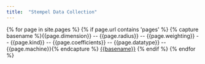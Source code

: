 ```yaml
---
title:  "Stempel Data Collection"
---
```


{% for page in site.pages %}
{% if page.url contains 'pages' %}
{% capture basename %}{{page.dimension}} -- {{page.radius}} -- {{page.weighting}} -- {{page.kind}} -- {{page.coefficients}} -- {{page.datatype}} -- {{page.machine}}{% endcapture %}
[{{basename}}]({{site.baseurl}}{{page.url}})
{% endif %}
{% endfor %}
